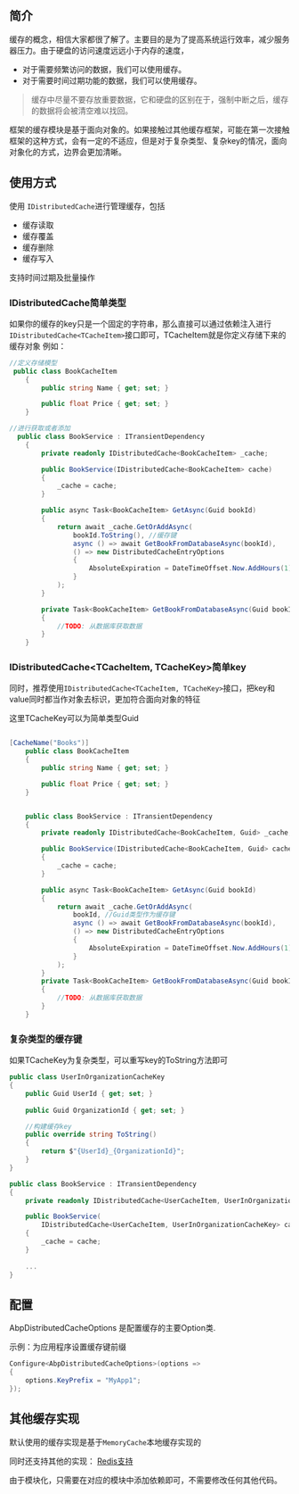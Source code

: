 ## 简介
缓存的概念，相信大家都很了解了。主要目的是为了提高系统运行效率，减少服务器压力。由于硬盘的访问速度远远小于内存的速度，

- 对于需要频繁访问的数据，我们可以使用缓存。
- 对于需要时间过期功能的数据，我们可以使用缓存。

> 缓存中尽量不要存放重要数据，它和硬盘的区别在于，强制中断之后，缓存的数据将会被清空难以找回。


框架的缓存模块是基于面向对象的。如果接触过其他缓存框架，可能在第一次接触框架的这种方式，会有一定的不适应，但是对于复杂类型、复杂key的情况，面向对象化的方式，边界会更加清晰。
## 使用方式
使用 `IDistributedCache`进行管理缓存，包括
- 缓存读取
- 缓存覆盖
- 缓存删除
- 缓存写入

支持时间过期及批量操作

### IDistributedCache<TCacheItem>简单类型
如果你的缓存的key只是一个固定的字符串，那么直接可以通过依赖注入进行`IDistributedCache<TCacheItem>`接口即可，TCacheItem就是你定义存储下来的缓存对象
例如：
``` cs
//定义存储模型
 public class BookCacheItem
    {
        public string Name { get; set; }

        public float Price { get; set; }
    }

//进行获取或者添加
  public class BookService : ITransientDependency
    {
        private readonly IDistributedCache<BookCacheItem> _cache;

        public BookService(IDistributedCache<BookCacheItem> cache)
        {
            _cache = cache;
        }

        public async Task<BookCacheItem> GetAsync(Guid bookId)
        {
            return await _cache.GetOrAddAsync(
                bookId.ToString(), //缓存键
                async () => await GetBookFromDatabaseAsync(bookId),
                () => new DistributedCacheEntryOptions
                {
                    AbsoluteExpiration = DateTimeOffset.Now.AddHours(1)
                }
            );
        }

        private Task<BookCacheItem> GetBookFromDatabaseAsync(Guid bookId)
        {
            //TODO: 从数据库获取数据
        }
    }

```

### IDistributedCache<TCacheItem, TCacheKey>简单key
同时，推荐使用`IDistributedCache<TCacheItem, TCacheKey>`接口，把key和value同时都当作对象去标识，更加符合面向对象的特征

这里TCacheKey可以为简单类型Guid

``` cs

[CacheName("Books")]
    public class BookCacheItem
    {
        public string Name { get; set; }

        public float Price { get; set; }
    }


    public class BookService : ITransientDependency
    {
        private readonly IDistributedCache<BookCacheItem, Guid> _cache;

        public BookService(IDistributedCache<BookCacheItem, Guid> cache)
        {
            _cache = cache;
        }

        public async Task<BookCacheItem> GetAsync(Guid bookId)
        {
            return await _cache.GetOrAddAsync(
                bookId, //Guid类型作为缓存键
                async () => await GetBookFromDatabaseAsync(bookId),
                () => new DistributedCacheEntryOptions
                {
                    AbsoluteExpiration = DateTimeOffset.Now.AddHours(1)
                }
            );
        }
        private Task<BookCacheItem> GetBookFromDatabaseAsync(Guid bookId)
        {
            //TODO: 从数据库获取数据
        }
    }

```

### 复杂类型的缓存键
如果TCacheKey为复杂类型，可以重写key的ToString方法即可
``` cs
public class UserInOrganizationCacheKey
{
    public Guid UserId { get; set; }
 
    public Guid OrganizationId { get; set; }

    //构建缓存key
    public override string ToString()
    {
        return $"{UserId}_{OrganizationId}";
    }
}

public class BookService : ITransientDependency
{
    private readonly IDistributedCache<UserCacheItem, UserInOrganizationCacheKey> _cache;

    public BookService(
        IDistributedCache<UserCacheItem, UserInOrganizationCacheKey> cache)
    {
        _cache = cache;
    }
    
    ...
}
```

## 配置
AbpDistributedCacheOptions 是配置缓存的主要Option类.

示例：为应用程序设置缓存键前缀

``` cs
Configure<AbpDistributedCacheOptions>(options =>
{
    options.KeyPrefix = "MyApp1";
});

```

## 其他缓存实现
默认使用的缓存实现是基于`MemoryCache`本地缓存实现的

同时还支持其他的实现：
[Redis支持](https://docs.abp.io/zh-Hans/abp/latest/Redis-Cache)

由于模块化，只需要在对应的模块中添加依赖即可，不需要修改任何其他代码。

